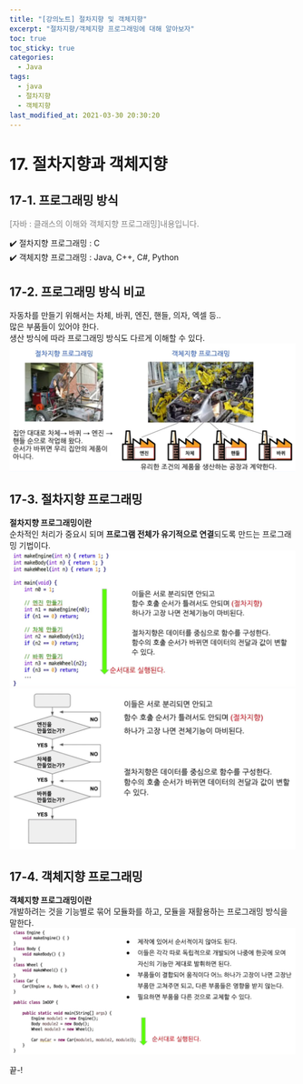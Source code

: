 ```yaml
---
title: "[강의노트] 절차지향 및 객체지향"
excerpt: "절차지향/객체지향 프로그래밍에 대해 알아보자"
toc: true
toc_sticky: true
categories:
  - Java
tags:
  - java
  - 절차지향
  - 객체지향
last_modified_at: 2021-03-30 20:30:20
---
```


# 17. 절차지향과 객체지향

## 17-1. 프로그래밍 방식
<span style="color:grey">[자바 : 클래스의 이해와 객체지향 프로그래밍]내용입니다.</span>
  
✔️ 절차지향 프로그래밍 : C  
✔️ 객체지향 프로그래밍 : Java, C++, C#, Python  

## 17-2. 프로그래밍 방식 비교
자동차를 만들기 위해서는 차체, 바퀴, 엔진, 핸들, 의자, 엑셀 등..  
많은 부품들이 있어야 한다.  
생산 방식에 따라 프로그래밍 방식도 다르게 이해할 수 있다.  
![이미지](/assets/images/JAVA/programming/programming1.png)


## 17-3. 절차지향 프로그래밍

**절차지향 프로그래밍이란**  
순차적인 처리가 중요시 되며 **프로그램 전체가 유기적으로 연결**되도록 만드는 프로그래밍 기법이다.  
![이미지](/assets/images/JAVA/programming/programming2.png)  
![이미지](/assets/images/JAVA/programming/programming3.png)  

## 17-4. 객체지향 프로그래밍
**객체지향 프로그래밍이란**  
개발하려는 것을 기능별로 묶어 모듈화를 하고, 모듈을 재활용하는 프로그래밍 방식을 말한다.  
![이미지](/assets/images/JAVA/programming/programming4.png)  
  
끝-!
